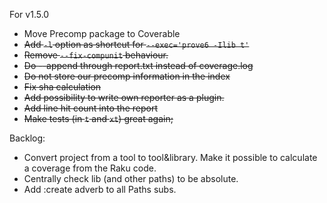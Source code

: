 For v1.5.0

* Move Precomp package to Coverable
* ~~Add `-l` option as shortcut for `--exec='prove6 -Ilib t'`~~
* ~~Remove `--fix-compunit` behaviour.~~
* ~~Do --append through report.txt instead of coverage.log~~
* ~~Do not store our precomp information in the index~~
* ~~Fix sha calculation~~
* ~~Add possibility to write own reporter as a plugin.~~
* ~~Add line hit count into the report~~
* ~~Make tests (in `t` and `xt`) great again;~~

Backlog:
* Convert project from a tool to tool&library. Make it possible to calculate a coverage from the Raku code.
* Centrally check lib (and other paths) to be absolute.
* Add :create adverb to all Paths subs.
